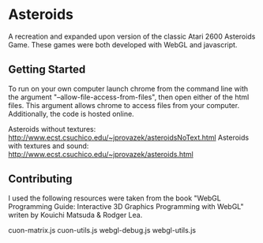 # Asteroids

A recreation and expanded upon version of the classic Atari 2600 Asteroids Game.
These games were both developed with WebGL and javascript.

## Getting Started

To run on your own computer launch chrome from the command line with the
argument "–allow-file-access-from-files", then open either of the html files.
This argument allows chrome to access files from your computer. Additionally,
the code is hosted online.

Asteroids without textures:
http://www.ecst.csuchico.edu/~jprovazek/asteroidsNoText.html
Asteroids with textures and sound:
http://www.ecst.csuchico.edu/~jprovazek/asteroids.html

## Contributing

I used the following resources were taken from the book "WebGL Programming
Guide: Interactive 3D Graphics Programming with WebGL" writen by Kouichi Matsuda
& Rodger Lea.

cuon-matrix.js
cuon-utils.js
webgl-debug.js
webgl-utils.js
